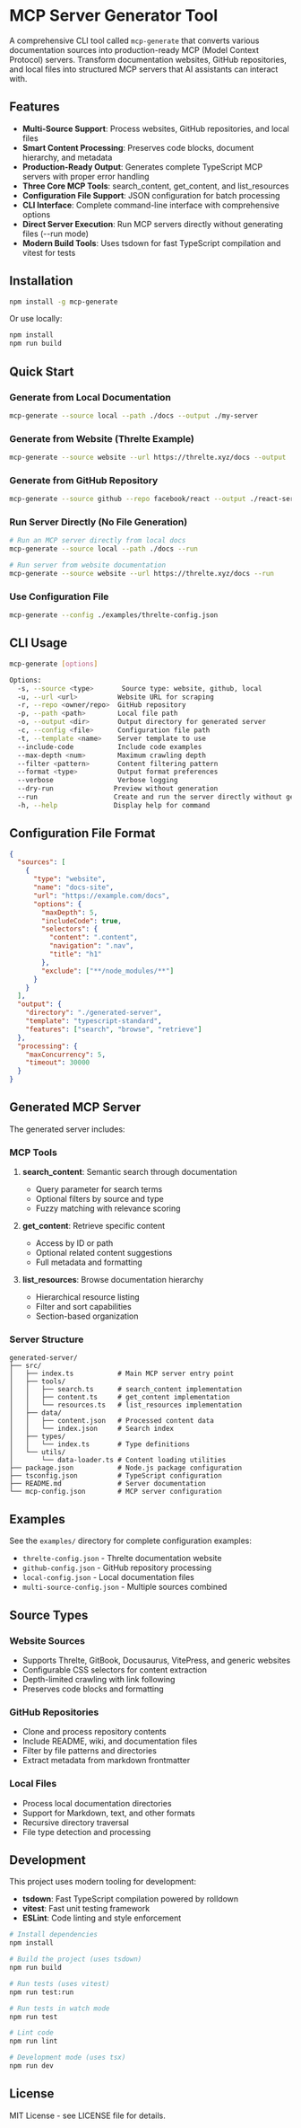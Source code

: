 # MCP Server Generator Tool

A comprehensive CLI tool called `mcp-generate` that converts various documentation sources into production-ready MCP (Model Context Protocol) servers. Transform documentation websites, GitHub repositories, and local files into structured MCP servers that AI assistants can interact with.

## Features

- **Multi-Source Support**: Process websites, GitHub repositories, and local files
- **Smart Content Processing**: Preserves code blocks, document hierarchy, and metadata
- **Production-Ready Output**: Generates complete TypeScript MCP servers with proper error handling
- **Three Core MCP Tools**: search_content, get_content, and list_resources
- **Configuration File Support**: JSON configuration for batch processing
- **CLI Interface**: Complete command-line interface with comprehensive options
- **Direct Server Execution**: Run MCP servers directly without generating files (--run mode)
- **Modern Build Tools**: Uses tsdown for fast TypeScript compilation and vitest for tests

## Installation

```bash
npm install -g mcp-generate
```

Or use locally:

```bash
npm install
npm run build
```

## Quick Start

### Generate from Local Documentation
```bash
mcp-generate --source local --path ./docs --output ./my-server
```

### Generate from Website (Threlte Example)
```bash
mcp-generate --source website --url https://threlte.xyz/docs --output ./threlte-server
```

### Generate from GitHub Repository
```bash
mcp-generate --source github --repo facebook/react --output ./react-server --include-readme
```

### Run Server Directly (No File Generation)
```bash
# Run an MCP server directly from local docs
mcp-generate --source local --path ./docs --run

# Run server from website documentation
mcp-generate --source website --url https://threlte.xyz/docs --run
```

### Use Configuration File
```bash
mcp-generate --config ./examples/threlte-config.json
```

## CLI Usage

```bash
mcp-generate [options]

Options:
  -s, --source <type>       Source type: website, github, local
  -u, --url <url>          Website URL for scraping
  -r, --repo <owner/repo>  GitHub repository
  -p, --path <path>        Local file path
  -o, --output <dir>       Output directory for generated server
  -c, --config <file>      Configuration file path
  -t, --template <name>    Server template to use
  --include-code           Include code examples
  --max-depth <num>        Maximum crawling depth
  --filter <pattern>       Content filtering pattern
  --format <type>          Output format preferences
  --verbose                Verbose logging
  --dry-run               Preview without generation
  --run                   Create and run the server directly without generating files
  -h, --help              Display help for command
```

## Configuration File Format

```json
{
  "sources": [
    {
      "type": "website",
      "name": "docs-site",
      "url": "https://example.com/docs",
      "options": {
        "maxDepth": 5,
        "includeCode": true,
        "selectors": {
          "content": ".content",
          "navigation": ".nav",
          "title": "h1"
        },
        "exclude": ["**/node_modules/**"]
      }
    }
  ],
  "output": {
    "directory": "./generated-server",
    "template": "typescript-standard",
    "features": ["search", "browse", "retrieve"]
  },
  "processing": {
    "maxConcurrency": 5,
    "timeout": 30000
  }
}
```

## Generated MCP Server

The generated server includes:

### MCP Tools

1. **search_content**: Semantic search through documentation
   - Query parameter for search terms
   - Optional filters by source and type
   - Fuzzy matching with relevance scoring

2. **get_content**: Retrieve specific content
   - Access by ID or path
   - Optional related content suggestions
   - Full metadata and formatting

3. **list_resources**: Browse documentation hierarchy
   - Hierarchical resource listing
   - Filter and sort capabilities
   - Section-based organization

### Server Structure

```
generated-server/
├── src/
│   ├── index.ts           # Main MCP server entry point
│   ├── tools/
│   │   ├── search.ts      # search_content implementation
│   │   ├── content.ts     # get_content implementation
│   │   └── resources.ts   # list_resources implementation
│   ├── data/
│   │   ├── content.json   # Processed content data
│   │   └── index.json     # Search index
│   ├── types/
│   │   └── index.ts       # Type definitions
│   └── utils/
│       └── data-loader.ts # Content loading utilities
├── package.json           # Node.js package configuration
├── tsconfig.json          # TypeScript configuration
├── README.md              # Server documentation
└── mcp-config.json        # MCP server configuration
```

## Examples

See the `examples/` directory for complete configuration examples:

- `threlte-config.json` - Threlte documentation website
- `github-config.json` - GitHub repository processing
- `local-config.json` - Local documentation files  
- `multi-source-config.json` - Multiple sources combined

## Source Types

### Website Sources
- Supports Threlte, GitBook, Docusaurus, VitePress, and generic websites
- Configurable CSS selectors for content extraction
- Depth-limited crawling with link following
- Preserves code blocks and formatting

### GitHub Repositories
- Clone and process repository contents
- Include README, wiki, and documentation files
- Filter by file patterns and directories
- Extract metadata from markdown frontmatter

### Local Files
- Process local documentation directories
- Support for Markdown, text, and other formats
- Recursive directory traversal
- File type detection and processing

## Development

This project uses modern tooling for development:

- **tsdown**: Fast TypeScript compilation powered by rolldown
- **vitest**: Fast unit testing framework
- **ESLint**: Code linting and style enforcement

```bash
# Install dependencies
npm install

# Build the project (uses tsdown)
npm run build

# Run tests (uses vitest)
npm run test:run

# Run tests in watch mode
npm run test

# Lint code
npm run lint

# Development mode (uses tsx)
npm run dev
```

## License

MIT License - see LICENSE file for details.

